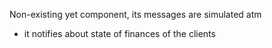 Non-existing yet component, its messages are simulated atm
- it notifies about state of finances of the clients